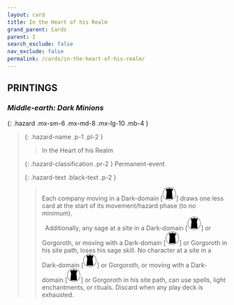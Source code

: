 ```yaml
---
layout: card
title: In the Heart of his Realm
grand_parent: Cards
parent: I
search_exclude: false
nav_exclude: false
permalink: /cards/in-the-heart-of-his-realm/
---
```


## PRINTINGS


### _Middle-earth: Dark Minions_

{: .hazard .mx-sm-6 .mx-md-8 .mx-lg-10 .mb-4 }
> {: .hazard-name .p-1 .pl-2 }
> > <div class="hazard-mp"></div>
> > <div class="card-name">In the Heart of his Realm</div>
>
> {: .hazard-classification .pr-2 }
> Permanent-event
>
> {: .hazard-text .black-text .p-2 }
> > Each company moving in a Dark-domain \[![](/assets/images/dark-domain.svg)] draws one less card at the start of its movement/hazard phase (to no minimum). <br>&ensp;Additionally, any sage at a site in a Dark-domain \[![](/assets/images/dark-domain.svg)] or Gorgoroth, or moving with a Dark-domain \[![](/assets/images/dark-domain.svg)] or Gorgoroth in his site path, loses his sage skill. No character at a site in a Dark-domain \[![](/assets/images/dark-domain.svg)] or Gorgoroth, or moving with a Dark-domain \[![](/assets/images/dark-domain.svg)] or Gorgoroth in his site path, can use spells, light enchantments, or rituals. Discard when any play deck is exhausted.  
>
